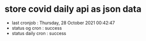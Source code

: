 # store covid daily api as json data

- last cronjob : Thursday, 28 October 2021 00:42:47
- status og cron : success
- status daily cron : success
      
      